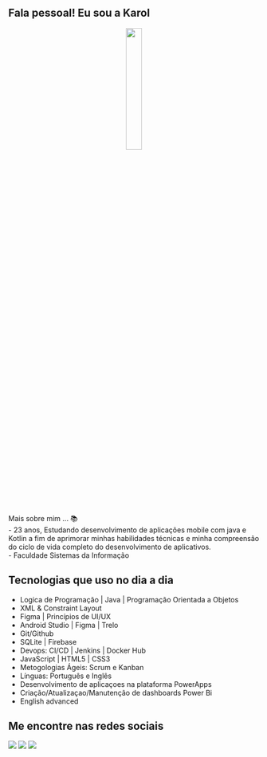 ## Fala pessoal! Eu sou a Karol 
<div align="center">
<img  src="https://github.com/AnnaKarolineNunes/AnnaKarolineDeveloper/assets/101477642/514ebfc8-0da3-4a9c-ab6f-d4e590026005" width="25%" height="25%"/>
</div>
Mais sobre mim ... 📚 <br>
- 23 anos, Estudando desenvolvimento de aplicações mobile com java e Kotlin a fim de aprimorar minhas habilidades técnicas e minha compreensão do ciclo de vida completo do desenvolvimento de aplicativos.  <br>
 -  Faculdade Sistemas da Informação <br> 

## Tecnologias que uso no dia a dia 

 - Logica de Programação | Java | Programação Orientada a Objetos
 - XML & Constraint Layout
 - Figma | Princípios de UI/UX
 -  Android Studio | Figma | Trelo
 -  Git/Github
 -  SQLite | Firebase
 -  Devops: CI/CD | Jenkins | Docker Hub
 -  JavaScript | HTML5 | CSS3
 -  Metogologias Ágeis: Scrum e Kanban
 -  Línguas: Português e Inglês
 -  Desenvolvimento de aplicaçoes na plataforma PowerApps 
 -  Criação/Atualizaçao/Manutenção de dashboards Power Bi 
 -  English advanced

  
## Me encontre nas redes sociais

<div> 
  <a href="https://instagram.com/karol.nuness" target="_blank"><img src="https://img.shields.io/badge/-Instagram-%23E4405F?style=for-the-badge&logo=instagram&logoColor=white" target="_blank"></a>
  <a href = "mailto:annamiranda984@gmail.com"><img src="https://img.shields.io/badge/Gmail-D14836?style=for-the-badge&logo=gmail&logoColor=white" target="_blank"></a>
  <a href="https://www.linkedin.com/in/annakarolinedevweb
/" target="_blank"><img src="https://img.shields.io/badge/-LinkedIn-%230077B5?style=for-the-badge&logo=linkedin&logoColor=white" target="_blank"></a> 
</div>

